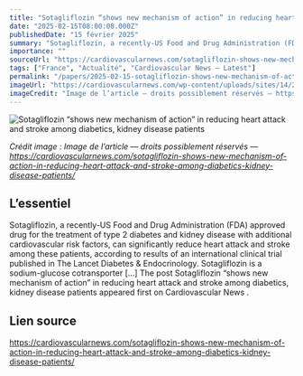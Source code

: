 ```yaml
---
title: "Sotagliflozin “shows new mechanism of action” in reducing heart attack and stroke among diabetics, kidney disease patients"
date: "2025-02-15T08:00:08.000Z"
publishedDate: "15 février 2025"
summary: "Sotagliflozin, a recently-US Food and Drug Administration (FDA) approved drug for the treatment of type 2 diabetes and kidney disease with additional cardiovascular risk factors, can significantly reduce heart attack and stroke among these patients, according to results of an international clinical trial published in The Lancet Diabetes &#38; Endocrinology. Sotagliflozin is a sodium-glucose cotransporter [&#8230;] The post Sotagliflozin “shows new mechanism of action” in reducing heart attack and stroke among diabetics, kidney disease patients appeared first on Cardiovascular News ."
importance: ""
sourceUrl: "https://cardiovascularnews.com/sotagliflozin-shows-new-mechanism-of-action-in-reducing-heart-attack-and-stroke-among-diabetics-kidney-disease-patients/"
tags: ["France", "Actualité", "Cardiovascular News — Latest"]
permalink: "/papers/2025-02-15-sotagliflozin-shows-new-mechanism-of-action-in-reducing-heart-attack-and-stroke-among-diabetics-kidney-disease-patients"
imageUrl: "https://cardiovascularnews.com/wp-content/uploads/sites/14/2020/03/Deepak-L.-Bhatt-WEB.jpg"
imageCredit: "Image de l’article — droits possiblement réservés — https://cardiovascularnews.com/sotagliflozin-shows-new-mechanism-of-action-in-reducing-heart-attack-and-stroke-among-diabetics-kidney-disease-patients/"
---
```


![Sotagliflozin “shows new mechanism of action” in reducing heart attack and stroke among diabetics, kidney disease patients](https://cardiovascularnews.com/wp-content/uploads/sites/14/2020/03/Deepak-L.-Bhatt-WEB.jpg)

*Crédit image : Image de l’article — droits possiblement réservés — https://cardiovascularnews.com/sotagliflozin-shows-new-mechanism-of-action-in-reducing-heart-attack-and-stroke-among-diabetics-kidney-disease-patients/*

## L’essentiel

Sotagliflozin, a recently-US Food and Drug Administration (FDA) approved drug for the treatment of type 2 diabetes and kidney disease with additional cardiovascular risk factors, can significantly reduce heart attack and stroke among these patients, according to results of an international clinical trial published in The Lancet Diabetes &#38; Endocrinology. Sotagliflozin is a sodium-glucose cotransporter [&#8230;] The post Sotagliflozin “shows new mechanism of action” in reducing heart attack and stroke among diabetics, kidney disease patients appeared first on Cardiovascular News .

## Lien source

https://cardiovascularnews.com/sotagliflozin-shows-new-mechanism-of-action-in-reducing-heart-attack-and-stroke-among-diabetics-kidney-disease-patients/
